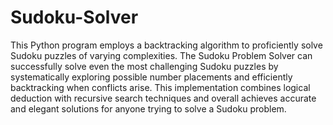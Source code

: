 # Sudoku-Solver
This Python program employs a backtracking algorithm to proficiently solve Sudoku puzzles of varying complexities. The Sudoku Problem Solver can successfully solve even the most challenging Sudoku puzzles by systematically exploring possible number placements and efficiently backtracking when conflicts arise. This implementation combines logical deduction with recursive search techniques and overall achieves accurate and elegant solutions for anyone trying to solve a Sudoku problem.
